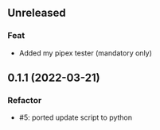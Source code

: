 ## Unreleased

### Feat

- Added my pipex tester (mandatory only)

## 0.1.1 (2022-03-21)

### Refactor

- #5: ported update script to python
